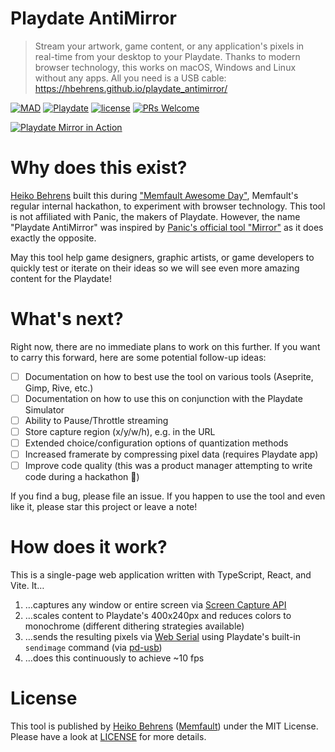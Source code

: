 # Playdate AntiMirror

> Stream your artwork, game content, or any application's pixels in real-time from your desktop to your Playdate. Thanks to modern browser technology, this works on macOS, Windows and Linux without any apps. All you need is a USB cable: https://hbehrens.github.io/playdate_antimirror/

[![MAD](https://img.shields.io/badge/built%20at-Memfault%20hackathon-blue)](https://memfault.com)
[![Playdate](https://img.shields.io/badge/made%20for-Playdate-yellow)](https://play.date)
[![license](https://img.shields.io/github/license/hbehrens/playdate_antimirror)](https://github.com/hbehrens/playdate_antimirror/blob/master/LICENSE)
[![PRs Welcome](https://img.shields.io/badge/PRs-welcome-brightgreen.svg)](http://makeapullrequest.com)

[![Playdate Mirror in Action](https://img.youtube.com/vi/LB0I2HmXF-8/0.jpg)](https://youtu.be/LB0I2HmXF-8?si=AZ9uoZvN4EYlC0jS&t=218)

# Why does this exist?
[Heiko Behrens](https://heikobehrens.com) built this during ["Memfault Awesome Day"](https://memfault.com), Memfault's regular internal hackathon, to experiment with browser technology.
This tool is not affiliated with Panic, the makers of Playdate.
However, the name "Playdate AntiMirror" was inspired by [Panic's official tool "Mirror"](https://play.date/mirror/) as it does exactly the opposite. 

May this tool help game designers, graphic artists, or game developers to quickly test or iterate on their ideas so we will see even more amazing content for the Playdate!

# What's next?
Right now, there are no immediate plans to work on this further.
If you want to carry this forward, here are some potential follow-up ideas:
* [ ] Documentation on how to best use the tool on various tools (Aseprite, Gimp, Rive, etc.)
* [ ] Documentation on how to use this on conjunction with the Playdate Simulator
* [ ] Ability to Pause/Throttle streaming
* [ ] Store capture region (x/y/w/h), e.g. in the URL
* [ ] Extended choice/configuration options of quantization methods
* [ ] Increased framerate by compressing pixel data (requires Playdate app)
* [ ] Improve code quality (this was a product manager attempting to write code during a hackathon 🙈)

If you find a bug, please file an issue.
If you happen to use the tool and even like it, please star this project or leave a note!

# How does it work?
This is a single-page web application written with TypeScript, React, and Vite. It…
1. …captures any window or entire screen via [Screen Capture API](https://developer.mozilla.org/en-US/docs/Web/API/Screen_Capture_API/Using_Screen_Capture#browser_compatibility)
2. …scales content to Playdate's 400x240px and reduces colors to monochrome (different dithering strategies available)
3. …sends the resulting pixels via [Web Serial](https://developer.mozilla.org/en-US/docs/Web/API/Web_Serial_API#browser_compatibility) using Playdate's built-in `sendimage` command (via [pd-usb](https://github.com/cranksters/pd-usb))
4. …does this continuously to achieve ~10 fps

# License

This tool is published by [Heiko Behrens](https://HeikoBehrens.com) ([Memfault](https://memfault.com)) under the MIT License. Please have a look at [LICENSE](LICENSE) for more details.